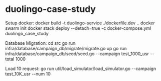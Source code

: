 # duolingo-case-study

Setup docker:
    docker build -t duolingo-service ./dockerfile.dev ..
    docker swarm init
    docker stack deploy --detach=true -c docker-compose.yml duolingo_case_study

Database Migration:
    cd src
    go run infra/database/campaign_db/migrate/migrate.go up
    go run infra/database/campaign_db/seed/seed.go --campaign test_1000_usr --total 1000

Load 10 request:
    go run util/load_simulator/load_simulator.go --campaign test_10K_usr --num 10
